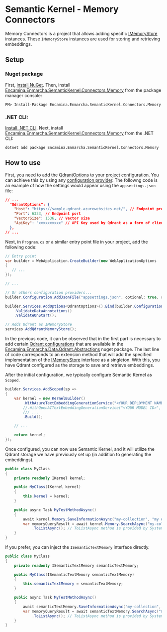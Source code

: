 ﻿# Semantic Kernel - Memory Connectors

Memory Connectors is a project that allows adding specific [IMemoryStore](https://github.com/microsoft/semantic-kernel/blob/76db027273371ea81e6db66afcb1d888cc53b459/dotnet/src/SemanticKernel.Abstractions/Memory/IMemoryStore.cs#L13) instances. These `IMemoryStore` instances are used for storing and retrieving embeddings.

## Setup

### Nuget package

First, [install NuGet](http://docs.nuget.org/docs/start-here/installing-nuget). Then, install [Encamina.Enmarcha.SemanticKernel.Connectors.Memory](https://www.nuget.org/packages/Encamina.Enmarcha.SemanticKernel.Connectors.Memory) from the package manager console:

    PM> Install-Package Encamina.Enmarcha.SemanticKernel.Connectors.Memory

### .NET CLI:

[Install .NET CLI](https://learn.microsoft.com/en-us/dotnet/core/tools/). Next, install [Encamina.Enmarcha.SemanticKernel.Connectors.Memory](https://www.nuget.org/packages/Encamina.Enmarcha.SemanticKernel.Connectors.Memory) from the .NET CLI:

    dotnet add package Encamina.Enmarcha.SemanticKernel.Connectors.Memory

## How to use

First, you need to add the [QdrantOptions](../Encamina.Enmarcha.Data.Qdrant.Abstractions/QdrantOptions.cs) to your project configuration. You can achieve this by using any [configuration provider](https://learn.microsoft.com/en-us/dotnet/core/extensions/configuration). The followng code is an example of how the settings would appear using the `appsettings.json` file:

```json
// ...
  "QdrantOptions": {
    "Host": "https://sample-qdrant.azurewebsites.net/", // Endpoint protocol and host
    "Port": 6333, // Endpoint port
    "VectorSize": 1536, // Vector size
    "ApiKey": "xxxxxxxxxx" // API Key used by Qdrant as a form of client authentication.
  },
// ...
```

Next, in `Program.cs` or a similar entry point file in your project, add the following code:

```csharp
// Entry point
var builder = WebApplication.CreateBuilder(new WebApplicationOptions
{
   // ...
});

// ...

// Or others configuration providers...
builder.Configuration.AddJsonFile("appsettings.json", optional: true, reloadOnChange: true); 

builder.Services.AddOptions<QdrantOptions>().Bind(builder.Configuration.GetSection(nameof(QdrantOptions)))
    .ValidateDataAnnotations()
    .ValidateOnStart();

// Adds Qdrant as IMemoryStore
services.AddQdrantMemoryStore();
```

In the previous code, it can be observed that in the first part is necessary to add certain [Qdrant configurations](../Encamina.Enmarcha.Data.Qdrant.Abstractions/QdrantOptions.cs) that are available in the [Encamina.Enmarcha.Data.Qdrant.Abstractions](../Encamina.Enmarcha.Data.Qdrant.Abstractions/README.md) nuget package. The last line of code corresponds to an extension method that will add the specified implementation of the [IMemoryStore](https://github.com/microsoft/semantic-kernel/blob/76db027273371ea81e6db66afcb1d888cc53b459/dotnet/src/SemanticKernel.Abstractions/Memory/IMemoryStore.cs#L13) interface as a singleton. With this, you have Qdrant configured as the storage to save and retrieve embeddings.

After the initial configuration, we typically configure Semantic Kernel as `Scoped`.

```csharp
builder.Services.AddScoped(sp =>
{
    var kernel = new KernelBuilder()
        .WithAzureTextEmbeddingGenerationService("<YOUR DEPLOYMENT NAME>", "<YOUR AZURE ENDPOINT>", "<YOUR API KEY>")
        //.WithOpenAITextEmbeddingGenerationService("<YOUR MODEL ID>", "<YOUR API KEY>", "<YOUR API KEY>")
        /// ...
        .Build();

    // ...

    return kernel;
});
```

Once configured, you can now use Semantic Kernel, and it will utilize the Qdrant storage we have previously set up (in addition to generating the embeddings).

```csharp
public class MyClass
{
    private readonly IKernel kernel;

    public MyClass(IKernel kernel)
    {
        this.kernel = kernel;
    }

    public async Task MyTestMethodAsync()
    {
        await kernel.Memory.SaveInformationAsync("my-collection", "my dummy text", Guid.NewGuid().ToString());
        var memoryQueryResult = await kernel.Memory.SearchAsync("my-collection", "my similar dummy text")
            .ToListAsync(); // ToListAsync method is provided by System.Linq.Async nuget https://www.nuget.org/packages/System.Linq.Async
    }
}
```

If you prefer, you can inject the `ISemanticTextMemory` interface directly.

```csharp
public class MyClass
{   
    private readonly ISemanticTextMemory semanticTextMemory;

    public MyClass(ISemanticTextMemory semanticTextMemory)
    {
        this.semanticTextMemory = semanticTextMemory;
    }

    public async Task MyTestMethodAsync()
    {
        await semanticTextMemory.SaveInformationAsync("my-collection", "my dummy text", Guid.NewGuid().ToString());
        var memoryQueryResult = await semanticTextMemory.SearchAsync("my-collection", "my similar dummy text")
            .ToListAsync(); // ToListAsync method is provided by System.Linq.Async nuget https://www.nuget.org/packages/System.Linq.Async
    }
}
```